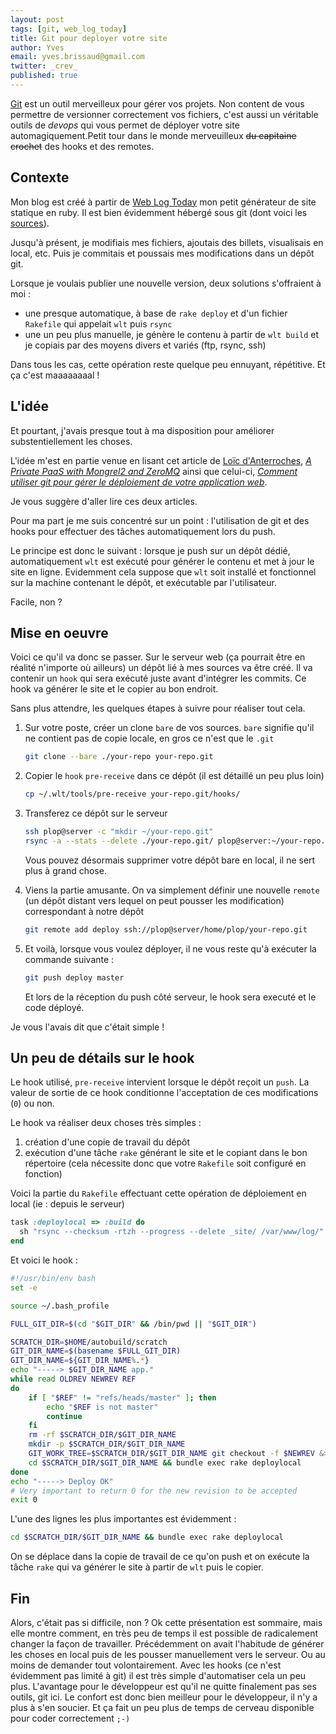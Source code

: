 ```yaml
---
layout: post
tags: [git, web_log_today]
title: Git pour deployer votre site
author: Yves
email: yves.brissaud@gmail.com
twitter: _crev_
published: true
---
```


[Git][git] est un outil merveilleux pour gérer vos projets. Non content de vous permettre de versionner correctement vos fichiers, c'est aussi un véritable outils de _devops_ qui vous permet de déployer votre site automagiquement.Petit tour dans le monde merveuilleux ~~du capitaine crochet~~ des hooks et des remotes.

## Contexte

Mon blog est créé à partir de [Web Log Today][wlt] mon petit générateur de site statique en ruby. Il est bien évidemment hébergé sous git (dont voici les [sources][blog]).

Jusqu'à présent, je modifiais mes fichiers, ajoutais des billets, visualisais en local, etc. Puis je commitais et poussais mes modifications dans un dépôt git.

Lorsque je voulais publier une nouvelle version, deux solutions s'offraient à moi :

* une presque automatique, à base de `rake deploy` et d'un fichier `Rakefile` qui appelait `wlt` puis `rsync`
* une un peu plus manuelle, je génère le contenu à partir de `wlt build` et je copiais par des moyens divers et variés (ftp, rsync, ssh)

Dans tous les cas, cette opération reste quelque peu ennuyant, répétitive. Et ça c'est maaaaaaaal !

## L'idée

Et pourtant, j'avais presque tout à ma disposition pour améliorer substentiellement les choses.

L'idée m'est en partie venue en lisant cet article de [Loïc d'Anterroches][danterroches], _[A Private PaaS with Mongrel2 and ZeroMQ][private paas]_ ainsi que celui-ci, _[Comment utiliser git pour gérer le déploiement de votre application web][gitdeploy]_.

Je vous suggère d'aller lire ces deux articles.

Pour ma part je me suis concentré sur un point : l'utilisation de git et des hooks pour effectuer des tâches automatiquement lors du push.

Le principe est donc le suivant : lorsque je push sur un dépôt dédié, automatiquement `wlt` est exécuté pour générer le contenu et met à jour le site en ligne. Evidemment cela suppose que `wlt` soit installé et fonctionnel sur la machine contenant le dépôt, et exécutable par l'utilisateur.

Facile, non ?

## Mise en oeuvre

Voici ce qu'il va donc se passer. Sur le serveur web (ça pourrait être en réalité n'importe où ailleurs) un dépôt lié à mes sources va être créé. Il va contenir un `hook` qui sera exécuté juste avant d'intégrer les commits. Ce hook va générer le site et le copier au bon endroit.

Sans plus attendre, les quelques étapes à suivre pour réaliser tout cela.

1. Sur votre poste, créer un clone `bare` de vos sources. `bare` signifie qu'il ne contient pas de copie locale, en gros ce n'est que le `.git`

    ```sh
    git clone --bare ./your-repo your-repo.git
    ```

2. Copier le `hook` `pre-receive` dans ce dépôt (il est détaillé un peu plus loin)

    ```sh
    cp ~/.wlt/tools/pre-receive your-repo.git/hooks/
    ```

3. Transferez ce dépôt sur le serveur

    ```sh
    ssh plop@server -c "mkdir ~/your-repo.git"
    rsync -a --stats --delete ./your-repo.git/ plop@server:~/your-repo.git/
    ```

    Vous pouvez désormais supprimer votre dépôt bare en local, il ne sert plus à grand chose.

4. Viens la partie amusante. On va simplement définir une nouvelle `remote` (un dépôt distant vers lequel on peut pousser les modification) correspondant à notre dépôt

    ```sh
    git remote add deploy ssh://plop@server/home/plop/your-repo.git
    ```

5. Et voilà, lorsque vous voulez déployer, il ne vous reste qu'à exécuter la commande suivante :

    ```sh
    git push deploy master
    ```

    Et lors de la réception du push côté serveur, le hook sera executé et le code déployé.

Je vous l'avais dit que c'était simple !

## Un peu de détails sur le hook

Le hook utilisé, `pre-receive` intervient lorsque le dépôt reçoit un `push`. La valeur de sortie de ce hook conditionne l'acceptation de ces modifications (`0`) ou non.

Le hook va réaliser deux choses très simples :

1. création d'une copie de travail du dépôt
2. exécution d'une tâche `rake` générant le site et le copiant dans le bon répertoire (cela nécessite donc que votre `Rakefile` soit configuré en fonction)

Voici la partie du `Rakefile` effectuant cette opération de déploiement en local (ie : depuis le serveur)

```ruby
task :deploylocal => :build do
  sh "rsync --checksum -rtzh --progress --delete _site/ /var/www/log/"
end
```

Et voici le hook :

```sh
#!/usr/bin/env bash
set -e

source ~/.bash_profile

FULL_GIT_DIR=$(cd "$GIT_DIR" && /bin/pwd || "$GIT_DIR")

SCRATCH_DIR=$HOME/autobuild/scratch
GIT_DIR_NAME=$(basename $FULL_GIT_DIR)
GIT_DIR_NAME=${GIT_DIR_NAME%.*}
echo "-----> $GIT_DIR_NAME app."
while read OLDREV NEWREV REF
do
    if [ "$REF" != "refs/heads/master" ]; then
        echo "$REF is not master"
        continue
    fi
    rm -rf $SCRATCH_DIR/$GIT_DIR_NAME 
    mkdir -p $SCRATCH_DIR/$GIT_DIR_NAME
    GIT_WORK_TREE=$SCRATCH_DIR/$GIT_DIR_NAME git checkout -f $NEWREV &> /dev/null
    cd $SCRATCH_DIR/$GIT_DIR_NAME && bundle exec rake deploylocal
done
echo "-----> Deploy OK"
# Very important to return 0 for the new revision to be accepted
exit 0
```

L'une des lignes les plus importantes est évidemment :

```sh
cd $SCRATCH_DIR/$GIT_DIR_NAME && bundle exec rake deploylocal
```

On se déplace dans la copie de travail de ce qu'on push et on exécute la tâche `rake` qui va générer le site à partir de `wlt` puis le copier.

## Fin

Alors, c'était pas si difficile, non ? Ok cette présentation est sommaire, mais elle montre comment, en très peu de temps il est possible de radicalement changer la façon de travailler. Précédemment on avait l'habitude de générer les choses en local puis de les pousser manuellement vers le serveur. Ou au moins de demander tout volontairement. Avec les hooks (ce n'est évidemment pas limité à git) il est très simple d'automatiser cela un peu plus. L'avantage pour le développeur est qu'il ne quitte finalement pas ses outils, git ici. Le confort est donc bien meilleur pour le développeur, il n'y a plus à s'en soucier. Et ça fait un peu plus de temps de cerveau disponible pour coder correctement `;-)`

[git]: http://git-scm.org
[wlt]: https://github.com/CrEv/wlt
[blog]: https://github.com/CrEv/log.winsos.net
[danterroches]: http://danterroches.org/
[private paas]: http://notes.ceondo.com/mongrel2-zmq-paas/
[gitdeploy]: http://xhtml.net/articles/git-deploiement-application-web
